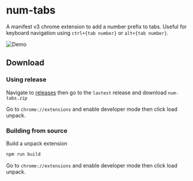 # num-tabs
A manifest v3 chrome extension to add a number prefix to tabs. Useful for keyboard navigation using `ctrl+{tab number}` or `alt+{tab number}`.

![Demo](/docs/demo.gif)


## Download

### Using release
Navigate to [releases](https://github.com/RaymartMl/num-tabs/releases) then go to the `lastest` release and download `num-tabs.zip`


Go to `chrome://extensions` and enable developer mode then click load unpack.


### Building from source 

Build a unpack extension
```bash
npm run build
```

Go to `chrome://extensions` and enable developer mode then click load unpack.
